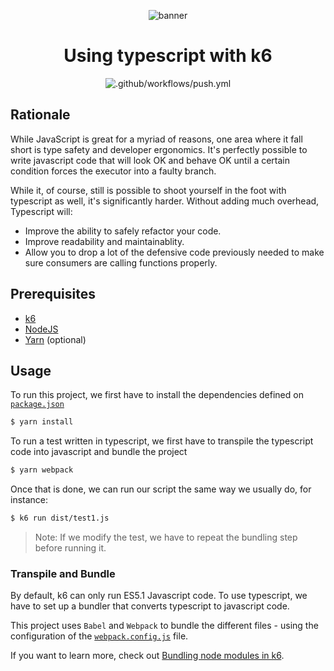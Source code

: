 <div align="center">
  
  ![banner](assets/ts-js-k6.png)

# Using typescript with k6

![.github/workflows/push.yml](https://github.com/k6io/example-typescript/workflows/.github/workflows/push.yml/badge.svg?branch=master)

</div>

## Rationale

While JavaScript is great for a myriad of reasons, one area where it fall short is type safety and developer ergonomics. It's perfectly possible to write javascript code that will look OK and behave OK until a certain condition forces the executor into a faulty branch.

While it, of course, still is possible to shoot yourself in the foot with typescript as well, it's significantly harder. Without adding much overhead, Typescript will:

- Improve the ability to safely refactor your code.
- Improve readability and maintainablity.
- Allow you to drop a lot of the defensive code previously needed to make sure consumers are calling functions properly.

## Prerequisites

- [k6](https://k6.io/docs/getting-started/installation)
- [NodeJS](https://nodejs.org/en/download/)
- [Yarn](https://yarnpkg.com/getting-started/install) (optional)

## Usage

To run this project, we first have to install the dependencies defined on [`package.json`](./package.json)

```bash
$ yarn install
```

To run a test written in typescript, we first have to transpile the typescript code into javascript and bundle the project

```bash
$ yarn webpack
```

Once that is done, we can run our script the same way we usually do, for instance:

```bash
$ k6 run dist/test1.js
```

> Note: If we modify the test, we have to repeat the bundling step before running it.

### Transpile and Bundle

By default, k6 can only run ES5.1 Javascript code. To use typescript, we have to set up a bundler that converts typescript to javascript code. 

This project uses `Babel` and `Webpack` to bundle the different files - using the configuration of the [`webpack.config.js`](./webpack.config.js) file.

If you want to learn more, check out [Bundling node modules in k6](https://k6.io/docs/using-k6/modules#bundling-node-modules).
